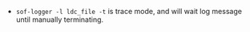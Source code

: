 
* `sof-logger -l ldc_file -t` is trace mode, and will wait log message until manually terminating.
